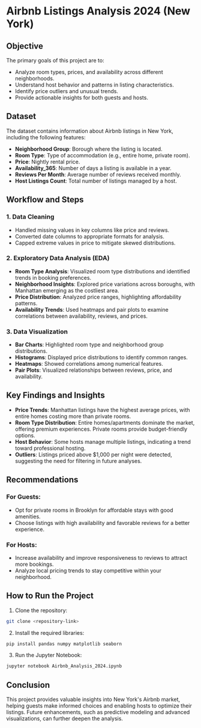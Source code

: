 # Airbnb Listings Analysis 2024 (New York)

## Objective
The primary goals of this project are to:
- Analyze room types, prices, and availability across different neighborhoods.
- Understand host behavior and patterns in listing characteristics.
- Identify price outliers and unusual trends.
- Provide actionable insights for both guests and hosts.

## Dataset
The dataset contains information about Airbnb listings in New York, including the following features:
- **Neighborhood Group**: Borough where the listing is located.
- **Room Type**: Type of accommodation (e.g., entire home, private room).
- **Price**: Nightly rental price.
- **Availability_365**: Number of days a listing is available in a year.
- **Reviews Per Month**: Average number of reviews received monthly.
- **Host Listings Count**: Total number of listings managed by a host.

## Workflow and Steps

### 1. Data Cleaning
- Handled missing values in key columns like price and reviews.
- Converted date columns to appropriate formats for analysis.
- Capped extreme values in price to mitigate skewed distributions.

### 2. Exploratory Data Analysis (EDA)
- **Room Type Analysis**: Visualized room type distributions and identified trends in booking preferences.
- **Neighborhood Insights**: Explored price variations across boroughs, with Manhattan emerging as the costliest area.
- **Price Distribution**: Analyzed price ranges, highlighting affordability patterns.
- **Availability Trends**: Used heatmaps and pair plots to examine correlations between availability, reviews, and prices.

### 3. Data Visualization
- **Bar Charts**: Highlighted room type and neighborhood group distributions.
- **Histograms**: Displayed price distributions to identify common ranges.
- **Heatmaps**: Showed correlations among numerical features.
- **Pair Plots**: Visualized relationships between reviews, price, and availability.

## Key Findings and Insights
- **Price Trends**: Manhattan listings have the highest average prices, with entire homes costing more than private rooms.
- **Room Type Distribution**: Entire homes/apartments dominate the market, offering premium experiences. Private rooms provide budget-friendly options.
- **Host Behavior**: Some hosts manage multiple listings, indicating a trend toward professional hosting.
- **Outliers**: Listings priced above $1,000 per night were detected, suggesting the need for filtering in future analyses.

## Recommendations
### For Guests:
- Opt for private rooms in Brooklyn for affordable stays with good amenities.
- Choose listings with high availability and favorable reviews for a better experience.

### For Hosts:
- Increase availability and improve responsiveness to reviews to attract more bookings.
- Analyze local pricing trends to stay competitive within your neighborhood.

## How to Run the Project
1. Clone the repository:  
```bash
git clone <repository-link>
```
2. Install the required libraries:  
```bash
pip install pandas numpy matplotlib seaborn
```
3. Run the Jupyter Notebook:  
```bash
jupyter notebook Airbnb_Analysis_2024.ipynb
```

## Conclusion
This project provides valuable insights into New York's Airbnb market, helping guests make informed choices and enabling hosts to optimize their listings. Future enhancements, such as predictive modeling and advanced visualizations, can further deepen the analysis.
